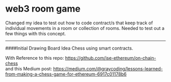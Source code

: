 # web3 room game

Changed my idea to test out how to code contract/s that keep track of individual movements in a room or collection of rooms. Needed to test out a few things with this concept.

---
####Initial Drawing Board Idea
Chess using smart contracts.

With Reference to this repo: https://github.com/ise-ethereum/on-chain-chess  
and this Medium post: https://medium.com/@graycoding/lessons-learned-from-making-a-chess-game-for-ethereum-6917c01178b6  

